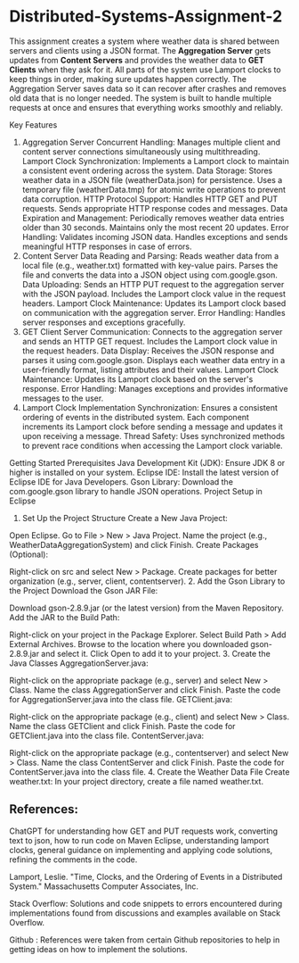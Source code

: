 # Distributed-Systems-Assignment-2

This assignment creates a system where weather data is shared between servers and clients using a JSON format. The **Aggregation Server** gets updates from **Content Servers** and provides the weather data to **GET Clients** when they ask for it. All parts of the system use Lamport clocks to keep things in order, making sure updates happen correctly. The Aggregation Server saves data so it can recover after crashes and removes old data that is no longer needed. The system is built to handle multiple requests at once and ensures that everything works smoothly and reliably.

Key Features

1. Aggregation Server
Concurrent Handling: Manages multiple client and content server connections simultaneously using multithreading.
Lamport Clock Synchronization: Implements a Lamport clock to maintain a consistent event ordering across the system.
Data Storage:
Stores weather data in a JSON file (weatherData.json) for persistence.
Uses a temporary file (weatherData.tmp) for atomic write operations to prevent data corruption.
HTTP Protocol Support:
Handles HTTP GET and PUT requests.
Sends appropriate HTTP response codes and messages.
Data Expiration and Management:
Periodically removes weather data entries older than 30 seconds.
Maintains only the most recent 20 updates.
Error Handling:
Validates incoming JSON data.
Handles exceptions and sends meaningful HTTP responses in case of errors.
2. Content Server
Data Reading and Parsing:
Reads weather data from a local file (e.g., weather.txt) formatted with key-value pairs.
Parses the file and converts the data into a JSON object using com.google.gson.
Data Uploading:
Sends an HTTP PUT request to the aggregation server with the JSON payload.
Includes the Lamport clock value in the request headers.
Lamport Clock Maintenance:
Updates its Lamport clock based on communication with the aggregation server.
Error Handling:
Handles server responses and exceptions gracefully.
3. GET Client
Server Communication:
Connects to the aggregation server and sends an HTTP GET request.
Includes the Lamport clock value in the request headers.
Data Display:
Receives the JSON response and parses it using com.google.gson.
Displays each weather data entry in a user-friendly format, listing attributes and their values.
Lamport Clock Maintenance:
Updates its Lamport clock based on the server's response.
Error Handling:
Manages exceptions and provides informative messages to the user.
4. Lamport Clock Implementation
Synchronization:
Ensures a consistent ordering of events in the distributed system.
Each component increments its Lamport clock before sending a message and updates it upon receiving a message.
Thread Safety:
Uses synchronized methods to prevent race conditions when accessing the Lamport clock variable.


Getting Started
Prerequisites
Java Development Kit (JDK): Ensure JDK 8 or higher is installed on your system.
Eclipse IDE: Install the latest version of Eclipse IDE for Java Developers.
Gson Library: Download the com.google.gson library to handle JSON operations.
Project Setup in Eclipse
1. Set Up the Project Structure
Create a New Java Project:

Open Eclipse.
Go to File > New > Java Project.
Name the project (e.g., WeatherDataAggregationSystem) and click Finish.
Create Packages (Optional):

Right-click on src and select New > Package.
Create packages for better organization (e.g., server, client, contentserver).
2. Add the Gson Library to the Project
Download the Gson JAR File:

Download gson-2.8.9.jar (or the latest version) from the Maven Repository.
Add the JAR to the Build Path:

Right-click on your project in the Package Explorer.
Select Build Path > Add External Archives.
Browse to the location where you downloaded gson-2.8.9.jar and select it.
Click Open to add it to your project.
3. Create the Java Classes
AggregationServer.java:

Right-click on the appropriate package (e.g., server) and select New > Class.
Name the class AggregationServer and click Finish.
Paste the code for AggregationServer.java into the class file.
GETClient.java:

Right-click on the appropriate package (e.g., client) and select New > Class.
Name the class GETClient and click Finish.
Paste the code for GETClient.java into the class file.
ContentServer.java:

Right-click on the appropriate package (e.g., contentserver) and select New > Class.
Name the class ContentServer and click Finish.
Paste the code for ContentServer.java into the class file.
4. Create the Weather Data File
Create weather.txt:
In your project directory, create a file named weather.txt.

## References:
ChatGPT for understanding how GET and PUT requests work, converting text to json, how to run code on Maven Eclipse, understanding lamport clocks, general guidance on implementing and applying code solutions, refining the comments in the code.

Lamport, Leslie. "Time, Clocks, and the Ordering of Events in a Distributed System." Massachusetts Computer Associates, Inc.

Stack Overflow: Solutions and code snippets to errors encountered during implementations found from discussions and examples available on Stack Overflow.

Github : References were taken from certain Github repositories to help in getting ideas on how to implement the solutions.

